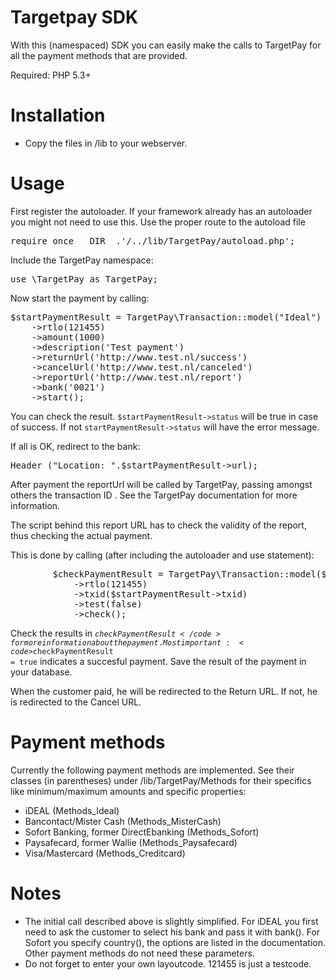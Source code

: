 Targetpay SDK
=========

With this (namespaced) SDK you can easily make the calls to TargetPay for all the payment methods that are provided.

Required: PHP 5.3+

Installation
============
- Copy the files in /lib to your webserver. 

Usage
=====
First register the autoloader. If your framework already has an autoloader you might not need to use this. 
Use the proper route to the autoload file

<pre>require_once __DIR__.'/../lib/TargetPay/autoload.php';</pre>

Include the TargetPay namespace:

<pre>use \TargetPay as TargetPay;</pre>

Now start the payment by calling:

<pre>
$startPaymentResult = TargetPay\Transaction::model("Ideal")
    ->rtlo(121455)
    ->amount(1000)
    ->description('Test payment')
    ->returnUrl('http://www.test.nl/success')
    ->cancelUrl('http://www.test.nl/canceled')
    ->reportUrl('http://www.test.nl/report')
    ->bank('0021')
    ->start();	 	
</pre>

You can check the result. <code>$startPaymentResult->status</code> will be true in case of success. If not <code>startPaymentResult->status</code> will have the error message.

If all is OK, redirect to the bank:

<pre>
Header ("Location: ".$startPaymentResult->url);
</pre>

After payment the reportUrl will be called by TargetPay, passing amongst others the transaction ID . See the TargetPay documentation for more information.

The script behind this report URL has to check the validity of the report, thus checking the actual payment. 

This is done by calling (after including the autoloader and use statement):

<pre>
		$checkPaymentResult = TargetPay\Transaction::model($method)
		 	->rtlo(121455)
		 	->txid($startPaymentResult->txid)
		 	->test(false)
		 	->check();
</pre>
		 	
Check the results in <code>$checkPaymentResult</code> for more information about the payment. Most important: <code>$checkPaymentResult = true</code> indicates a succesful payment. 
Save the result of the payment in your database. 

When the customer paid, he will be redirected to the Return URL. If not, he is redirected  to the Cancel URL. 


Payment methods
==========================
Currently the following payment methods are implemented. See their classes (in parentheses) under /lib/TargetPay/Methods for their specifics like minimum/maximum amounts and specific properties:
- iDEAL (Methods_Ideal)
- Bancontact/Mister Cash (Methods_MisterCash)
- Sofort Banking, former DirectEbanking (Methods_Sofort)
- Paysafecard, former Wallie (Methods_Paysafecard)
- Visa/Mastercard (Methods_Creditcard)

Notes
=====
- The initial call described above is slightly simplified. For iDEAL you first need to ask the customer to select his bank and pass it with bank(). For Sofort you specify country(), the options are listed in the documentation. Other payment methods do not need these parameters.
- Do not forget to enter your own layoutcode. 121455 is just a testcode. 






